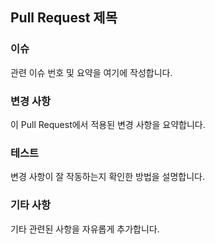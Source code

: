 ## Pull Request 제목

### 이슈

관련 이슈 번호 및 요약을 여기에 작성합니다.

### 변경 사항

이 Pull Request에서 적용된 변경 사항을 요약합니다.

### 테스트

변경 사항이 잘 작동하는지 확인한 방법을 설명합니다.

### 기타 사항

기타 관련된 사항을 자유롭게 추가합니다.

